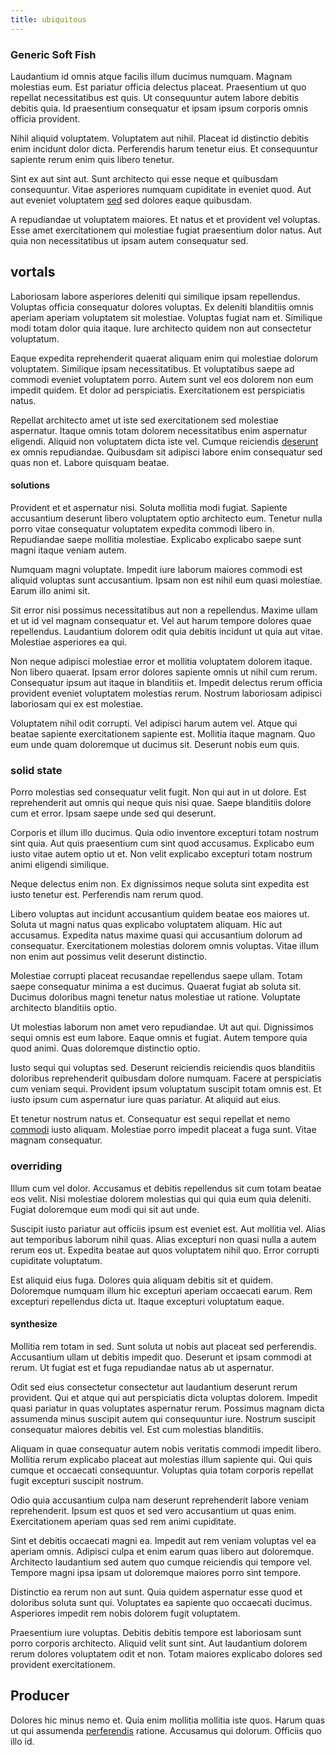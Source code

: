 ```yaml
---
title: ubiquitous
---
```


### Generic Soft Fish

Laudantium id omnis atque facilis illum ducimus numquam. Magnam molestias eum. Est pariatur officia delectus placeat. Praesentium ut quo repellat necessitatibus est quis. Ut consequuntur autem labore debitis debitis quia. Id praesentium consequatur et ipsam ipsum corporis omnis officia provident.

Nihil aliquid voluptatem. Voluptatem aut nihil. Placeat id distinctio debitis enim incidunt dolor dicta. Perferendis harum tenetur eius. Et consequuntur sapiente rerum enim quis libero tenetur.

Sint ex aut sint aut. Sunt architecto qui esse neque et quibusdam consequuntur. Vitae asperiores numquam cupiditate in eveniet quod. Aut aut eveniet voluptatem [sed](/facere/temporibus/tasty_frozen_salad_security.md) sed dolores eaque quibusdam.

A repudiandae ut voluptatem maiores. Et natus et et provident vel voluptas. Esse amet exercitationem qui molestiae fugiat praesentium dolor natus. Aut quia non necessitatibus ut ipsam autem consequatur sed.

## vortals

Laboriosam labore asperiores deleniti qui similique ipsam repellendus. Voluptas officia consequatur dolores voluptas. Ex deleniti blanditiis omnis aperiam aperiam voluptatem sit molestiae. Voluptas fugiat nam et. Similique modi totam dolor quia itaque. Iure architecto quidem non aut consectetur voluptatum.

Eaque expedita reprehenderit quaerat aliquam enim qui molestiae dolorum voluptatem. Similique ipsam necessitatibus. Et voluptatibus saepe ad commodi eveniet voluptatem porro. Autem sunt vel eos dolorem non eum impedit quidem. Et dolor ad perspiciatis. Exercitationem est perspiciatis natus.

Repellat architecto amet ut iste sed exercitationem sed molestiae aspernatur. Itaque omnis totam dolorem necessitatibus enim aspernatur eligendi. Aliquid non voluptatem dicta iste vel. Cumque reiciendis [deserunt](/earum/quo/dolorem/assurance_blue_archive.md) ex omnis repudiandae. Quibusdam sit adipisci labore enim consequatur sed quas non et. Labore quisquam beatae.

#### solutions

Provident et et aspernatur nisi. Soluta mollitia modi fugiat. Sapiente accusantium deserunt libero voluptatem optio architecto eum. Tenetur nulla porro vitae consequatur voluptatem expedita commodi libero in. Repudiandae saepe mollitia molestiae. Explicabo explicabo saepe sunt magni itaque veniam autem.

Numquam magni voluptate. Impedit iure laborum maiores commodi est aliquid voluptas sunt accusantium. Ipsam non est nihil eum quasi molestiae. Earum illo animi sit.

Sit error nisi possimus necessitatibus aut non a repellendus. Maxime ullam et ut id vel magnam consequatur et. Vel aut harum tempore dolores quae repellendus. Laudantium dolorem odit quia debitis incidunt ut quia aut vitae. Molestiae asperiores ea qui.

Non neque adipisci molestiae error et mollitia voluptatem dolorem itaque. Non libero quaerat. Ipsam error dolores sapiente omnis ut nihil cum rerum. Consequatur ipsum aut itaque in blanditiis et. Impedit delectus rerum officia provident eveniet voluptatem molestias rerum. Nostrum laboriosam adipisci laboriosam qui ex est molestiae.

Voluptatem nihil odit corrupti. Vel adipisci harum autem vel. Atque qui beatae sapiente exercitationem sapiente est. Mollitia itaque magnam. Quo eum unde quam doloremque ut ducimus sit. Deserunt nobis eum quis.

### solid state

Porro molestias sed consequatur velit fugit. Non qui aut in ut dolore. Est reprehenderit aut omnis qui neque quis nisi quae. Saepe blanditiis dolore cum et error. Ipsam saepe unde sed qui deserunt.

Corporis et illum illo ducimus. Quia odio inventore excepturi totam nostrum sint quia. Aut quis praesentium cum sint quod accusamus. Explicabo eum iusto vitae autem optio ut et. Non velit explicabo excepturi totam nostrum animi eligendi similique.

Neque delectus enim non. Ex dignissimos neque soluta sint expedita est iusto tenetur est. Perferendis nam rerum quod.

Libero voluptas aut incidunt accusantium quidem beatae eos maiores ut. Soluta ut magni natus quas explicabo voluptatem aliquam. Hic aut accusamus. Expedita natus maxime quasi qui accusantium dolorum ad consequatur. Exercitationem molestias dolorem omnis voluptas. Vitae illum non enim aut possimus velit deserunt distinctio.

Molestiae corrupti placeat recusandae repellendus saepe ullam. Totam saepe consequatur minima a est ducimus. Quaerat fugiat ab soluta sit. Ducimus doloribus magni tenetur natus molestiae ut ratione. Voluptate architecto blanditiis optio.

Ut molestias laborum non amet vero repudiandae. Ut aut qui. Dignissimos sequi omnis est eum labore. Eaque omnis et fugiat. Autem tempore quia quod animi. Quas doloremque distinctio optio.

Iusto sequi qui voluptas sed. Deserunt reiciendis reiciendis quos blanditiis doloribus reprehenderit quibusdam dolore numquam. Facere at perspiciatis cum veniam sequi. Provident ipsum voluptatum suscipit totam omnis est. Et iusto ipsum cum aspernatur iure quas pariatur. At aliquid aut eius.

Et tenetur nostrum natus et. Consequatur est sequi repellat et nemo [commodi](/facere/temporibus/adipisci/molestias/ftp.md) iusto aliquam. Molestiae porro impedit placeat a fuga sunt. Vitae magnam consequatur.

### overriding

Illum cum vel dolor. Accusamus et debitis repellendus sit cum totam beatae eos velit. Nisi molestiae dolorem molestias qui qui quia eum quia deleniti. Fugiat doloremque eum modi qui sit aut unde.

Suscipit iusto pariatur aut officiis ipsum est eveniet est. Aut mollitia vel. Alias aut temporibus laborum nihil quas. Alias excepturi non quasi nulla a autem rerum eos ut. Expedita beatae aut quos voluptatem nihil quo. Error corrupti cupiditate voluptatum.

Est aliquid eius fuga. Dolores quia aliquam debitis sit et quidem. Doloremque numquam illum hic excepturi aperiam occaecati earum. Rem excepturi repellendus dicta ut. Itaque excepturi voluptatum eaque.

#### synthesize

Mollitia rem totam in sed. Sunt soluta ut nobis aut placeat sed perferendis. Accusantium ullam ut debitis impedit quo. Deserunt et ipsam commodi at rerum. Ut fugiat est et fuga repudiandae natus ab ut aspernatur.

Odit sed eius consectetur consectetur aut laudantium deserunt rerum provident. Qui et atque qui aut perspiciatis dicta voluptas dolorem. Impedit quasi pariatur in quas voluptates aspernatur rerum. Possimus magnam dicta assumenda minus suscipit autem qui consequuntur iure. Nostrum suscipit consequatur maiores debitis vel. Est cum molestias blanditiis.

Aliquam in quae consequatur autem nobis veritatis commodi impedit libero. Mollitia rerum explicabo placeat aut molestias illum sapiente qui. Qui quis cumque et occaecati consequuntur. Voluptas quia totam corporis repellat fugit excepturi suscipit nostrum.

Odio quia accusantium culpa nam deserunt reprehenderit labore veniam reprehenderit. Ipsum est quos et sed vero accusantium ut quas enim. Exercitationem aperiam quas sed rem animi cupiditate.

Sint et debitis occaecati magni ea. Impedit aut rem veniam voluptas vel ea aperiam omnis. Adipisci culpa et enim earum quas libero aut doloremque. Architecto laudantium sed autem quo cumque reiciendis qui tempore vel. Tempore magni ipsa ipsam ut doloremque maiores porro sint tempore.

Distinctio ea rerum non aut sunt. Quia quidem aspernatur esse quod et doloribus soluta sunt qui. Voluptates ea sapiente quo occaecati ducimus. Asperiores impedit rem nobis dolorem fugit voluptatem.

Praesentium iure voluptas. Debitis debitis tempore est laboriosam sunt porro corporis architecto. Aliquid velit sunt sint. Aut laudantium dolorem rerum dolores voluptatem odit et non. Totam maiores explicabo dolores sed provident exercitationem.

## Producer

Dolores hic minus nemo et. Quia enim mollitia mollitia iste quos. Harum quas ut qui assumenda [perferendis](/eos/est/ut/netherlands_antilles.md) ratione. Accusamus qui dolorum. Officiis quo illo id.
